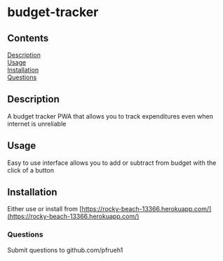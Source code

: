   # budget-tracker

  ## Contents
  [Description](#description)  
  [Usage](#usage)  
  [Installation](#installation)  
  [Questions](#questions)  
  ## Description
  A budget tracker PWA that allows you to track expenditures even when internet is unreliable
  ## Usage
  Easy to use interface allows you to add or subtract from budget with the click of a button
  ## Installation
  Either use or install from [https://rocky-beach-13366.herokuapp.com/](https://rocky-beach-13366.herokuapp.com/)
  ### Questions
  Submit questions to github.com/pfrueh1 